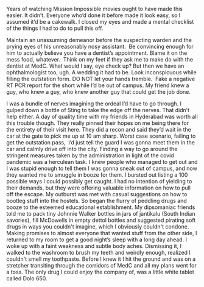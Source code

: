 
Years of watching Mission Impossible movies ought to have made this easier. It didn’t. Everyone who’d done it before made it look easy, so I assumed it’d be a cakewalk. I closed my eyes and made a mental checklist of the things I had to do to pull this off.&nbsp;



Maintain an unassuming demeanor before the suspecting warden and the prying eyes of his unreasonably nosy assistant.&nbsp;
Be convincing enough for him to actually believe you have a dentist’s appointment. Blame it on the mess food, whatever.&nbsp;
Think on my feet if they ask me to make do with the dentist at MedC. What would I say, eye check up? But then we have an ophthalmologist too, ugh. A wedding it had to be.
Look inconspicuous while filling the outstation form. DO NOT let your hands tremble.&nbsp;
Fake a negative RT PCR report for the short while I’d be out of campus. My friend knew a guy, who knew a guy, who knew another guy that could get the job done.&nbsp;



I was a bundle of nerves imagining the ordeal I’d have to go through. I gulped down a bottle of Sting to take the edge off the nerves. That didn’t help either. A day of quality time with my friends in Hyderabad was worth all this trouble though. They really pinned their hopes on me being there for the entirety of their visit here. They did a recon and said they’d wait in the car at the gate to pick me up at 10 am sharp. Worst case scenario, failing to get the outstation pass,&nbsp; I’d just tell the guard I was gonna meet them in the car and calmly drive off into the city. Finding a way to go around the stringent measures taken by the administration in light of the covid pandemic was a herculean task. I knew people who managed to get out and I was stupid enough to tell them I was gonna sneak out of campus, and now they wanted me to smuggle in booze for them. I bursted out listing a 100 possible ways I could possibly get caught. I had no intention of yielding to their demands, but they were offering valuable information on how to pull off the escape. My outburst was met with casual suggestions on how to bootleg stuff into the hostels. So began the flurry of peddling drugs and booze to the esteemed educational establishment. My dipsomaniac friends told me to pack tiny Johnnie Walker bottles in jars of jantikalu (South Indian savories), fill McDowells in empty dettol bottles and suggested pirating soft drugs in ways you couldn't imagine, which I obviously couldn't condone. Making promises to almost everyone that wanted stuff from the other side, I returned to my room to get a good night’s sleep with a long day ahead. I woke up with a faint weakness and subtle body aches. Dismissing it, I walked to the washroom to brush my teeth and weirdly enough, realized I couldn't smell my toothpaste. Before I knew it I hit the ground and was on a stretcher transiting through the corridors of MedC and all my plans went for a toss. The only drug I could enjoy the company of, was a little white tablet called Dolo 650.&nbsp;

